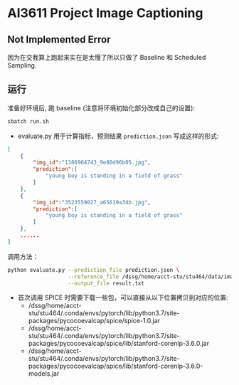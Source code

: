# AI3611 Project Image Captioning

## Not Implemented Error

因为在交我算上跑起来实在是太慢了所以只做了 Baseline 和 Scheduled Sampling.

## 运行

准备好环境后, 跑 baseline (注意将环境初始化部分改成自己的设置):

```bash
sbatch run.sh
```

- evaluate.py 用于计算指标，预测结果 `prediction.json` 写成这样的形式:

```json
[
    {
        "img_id":"1386964743_9e80d96b05.jpg",
        "prediction":[
            "young boy is standing in a field of grass"
        ]
    },
    {
        "img_id":"3523559027_a65619a34b.jpg",
        "prediction":[
            "young boy is standing in a field of grass"
        ]
    },
    ......
]
```

调用方法：

```bash
python evaluate.py --prediction_file prediction.json \
                   --reference_file /dssg/home/acct-stu/stu464/data/image_caption/caption.txt \
                   --output_file result.txt
```

- 首次调用 SPICE 时需要下载一些包，可以直接从以下位置拷贝到对应的位置:
  - /dssg/home/acct-stu/stu464/.conda/envs/pytorch/lib/python3.7/site-packages/pycocoevalcap/spice/spice-1.0.jar
  - /dssg/home/acct-stu/stu464/.conda/envs/pytorch/lib/python3.7/site-packages/pycocoevalcap/spice/lib/stanford-corenlp-3.6.0.jar
  - /dssg/home/acct-stu/stu464/.conda/envs/pytorch/lib/python3.7/site-packages/pycocoevalcap/spice/lib/stanford-corenlp-3.6.0-models.jar
